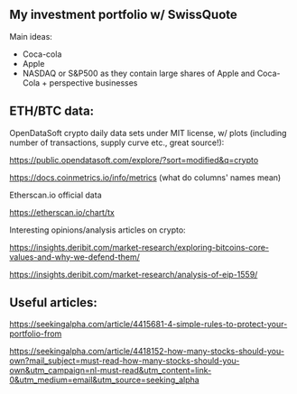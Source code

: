 ## My investment portfolio w/ SwissQuote
Main ideas:
- Coca-cola
- Apple
- NASDAQ or S&P500 as they contain large shares of Apple and Coca-Cola + perspective businesses

## ETH/BTC data:

OpenDataSoft crypto daily data sets under MIT license, w/ plots (including number of transactions, supply curve etc., great source!):

https://public.opendatasoft.com/explore/?sort=modified&q=crypto

https://docs.coinmetrics.io/info/metrics (what do columns' names mean)

Etherscan.io official data

https://etherscan.io/chart/tx


Interesting opinions/analysis articles on crypto:

https://insights.deribit.com/market-research/exploring-bitcoins-core-values-and-why-we-defend-them/

https://insights.deribit.com/market-research/analysis-of-eip-1559/

## Useful articles:

https://seekingalpha.com/article/4415681-4-simple-rules-to-protect-your-portfolio-from

https://seekingalpha.com/article/4418152-how-many-stocks-should-you-own?mail_subject=must-read-how-many-stocks-should-you-own&utm_campaign=nl-must-read&utm_content=link-0&utm_medium=email&utm_source=seeking_alpha

